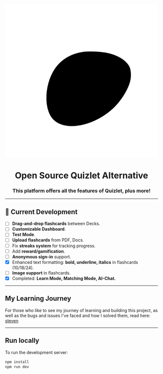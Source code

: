 <div align="center">
  
  ![logo](public/blob.svg)
  
  # Open Source Quizlet Alternative

  ### This platform offers all the features of Quizlet, plus more!
  
</div>

---

## 🚧 Current Development

- [ ] **Drag-and-drop flashcards** between Decks.
- [ ] **Customizable Dashboard**.
- [ ] **Test Mode**.
- [ ] **Upload flashcards** from PDF, Docs.
- [ ] Fix **streaks system** for tracking progress.
- [ ] Add **reward/gamification**.
- [ ] **Anonymous sign-in** support.
- [x] Enhanced text formatting: **bold, underline, italics** in flashcards (10/18/24).
- [ ] **Image support** in flashcards.
- [x] Completed: **Learn Mode, Matching Mode, AI-Chat.**

---

## My Learning Journey

For those who like to see my journey of learning and building this project, as well as the bugs and issues I've faced and how I solved them, read here: [steven](https://steven-chen.vercel.app/blog)

---

## Run locally

To run the development server:

```bash
npm install
npm run dev